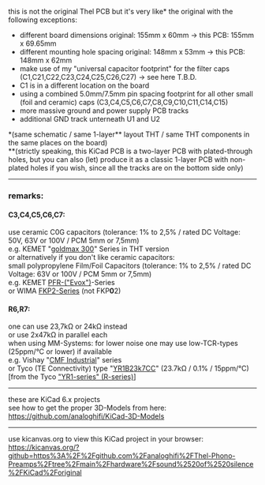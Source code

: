 this is not the original Thel PCB but it's very like\* the original with the following exceptions:  
* different board dimensions original: 155mm x 60mm -> this PCB: 155mm x 69.65mm  
* different mounting hole spacing original: 148mm x 53mm -> this PCB: 148mm x 62mm  
* make use of my \"universal capacitor footprint\" for the filter caps (C1,C21,C22,C23,C24,C25,C26,C27) -> see here T.B.D.  
* C1 is in a different location on the board  
* using a combined 5.0mm/7.5mm pin spacing footprint for all other small (foil and ceramic) caps (C3,C4,C5,C6,C7,C8,C9,C10,C11,C14,C15)  
* more massive ground and power supply PCB tracks  
* additional GND track unterneath U1 and U2 
  
\*(same schematic / same 1-layer\** layout THT / same THT components in the same places on the board)  
\**(strictly speaking, this KiCad PCB is a two-layer PCB with plated-through holes, but you can also (let) produce it as a classic 1-layer PCB with non-plated holes if you wish, since all the tracks are on the bottom side only)  

----  

### remarks:  
#### C3,C4,C5,C6,C7:  
use ceramic C0G capacitors (tolerance: 1% to 2,5% / rated DC Voltage: 50V, 63V or 100V / PCM 5mm or 7,5mm)  
e.g. KEMET "[goldmax 300](https://github.com/analoghifi/capacitors/blob/main/audio%20and%20filter%20capacitors/docs/datasheets/C0G/KEMET_C1049_GOLDMAX_C0G_THT.pdf)" Series in THT version  
or alternatively if you don't like ceramic capacitors:  
small polypropylene Film/Foil Capacitors (tolerance: 1% to 2,5% / rated DC Voltage: 63V or 100V / PCM 5mm or 7,5mm)  
e.g. KEMET [PFR-("Evox")](https://github.com/analoghifi/capacitors/blob/main/audio%20and%20filter%20capacitors/docs/datasheets/kp/KEMET_PFR_Serie_KP.pdf)-Series  
or WIMA [FKP2-Series](https://github.com/analoghifi/capacitors/blob/main/audio%20and%20filter%20capacitors/docs/datasheets/kp/WIMA_FKP_2__NEW_ROHS__EN.pdf) (not FKP**0**2)  
#### R6,R7:  
one can use 23,7kΩ or 24kΩ instead  
or use 2x47kΩ in parallel each  
when using MM-Systems: for lower noise one may use low-TCR-types  
(25ppm/°C or lower) if available  
e.g. Vishay "[CMF Industrial](https://www.mouser.com/c/passive-components/resistors/film-resistors/metal-film-resistors-through-hole/?m=Vishay&series=CMF%20Industrial)" series  
or Tyco (TE Connectivity) type "[YR1B23k7CC](https://www.mouser.com/ProductDetail/TE-Connectivity-Holsworthy/YR1B23K7CC?qs=n4i9pByFsMSkJXItUSDcPw%3D%3D)" (23.7kΩ / 0.1% / 15ppm/°C) [from the Tyco ["YR1-series" (R-series)](https://www.mouser.com/c/passive-components/resistors/film-resistors/metal-film-resistors-through-hole/?m=TE%20Connectivity&series=R)]
  
----  
  
these are KiCad 6.x projects  
see how to get the proper 3D-Models from here: https://github.com/analoghifi/KiCad-3D-Models
  
----  
  
use kicanvas.org to view this KiCad project in your browser:  
https://kicanvas.org/?github=https%3A%2F%2Fgithub.com%2Fanaloghifi%2FThel-Phono-Preamps%2Ftree%2Fmain%2Fhardware%2Fsound%2520of%2520silence%2FKiCad%2Foriginal
